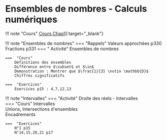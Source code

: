 # Ensembles de nombres - Calculs numériques

!!! note "Cours"
    [Cours Chap1](./Chap1-ensembles-calculs.pdf){:target="_blank"}  
    
!!! note "Ensembles de nombres" 
    ===  "Rappels"
        Valeurs approchées p330  
        Fractions p331
    ===  " Activité"
        Ensembles de nombres

    ===  "Cours"
        Définitions des ensembles  
        Différence entre $\subset$ et $\in$  
        Demonstration : Montrer que $\frac{1}{3} \notin \mathbb{D}$  
        Chiffres significatifs

    ===  "Exercices"
        Exercices p15 : 4,7,12,13

!!! note "Intervalles"
    ===  "Activité" 
        Droite des réels - Intervalles  
    ===  "Cours"
        Intervalles  
        Unions, Intersections d'ensembles  
        Encadrements  
    
    ===  "Exercices"
        N°1 p15  
        N°14,15,20,21 p17  
